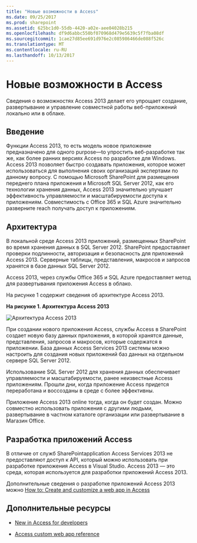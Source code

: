 ```yaml
---
title: "Новые возможности в Access"
ms.date: 09/25/2017
ms.prod: sharepoint
ms.assetid: 625bc1d0-55db-4420-a02e-aee04028b215
ms.openlocfilehash: df9d6abbc550bf070968d479e5639c5f7fba08df
ms.sourcegitcommit: 1cae27d85ee691d976e2c085986466de088f526c
ms.translationtype: MT
ms.contentlocale: ru-RU
ms.lasthandoff: 10/13/2017
---
```

# <a name="whats-new-in-access"></a>Новые возможности в Access
Сведения о возможностях Access 2013 делает его упрощает создание, развертывание и управление совместной работы веб-приложений локально или в облаке.
## <a name="introduction"></a>Введение
<a name="SP15_access15overview_Introduction"> </a>

Функции Access 2013, то есть модель новое приложение предназначено для одного purpose―to упростить веб-разработке так же, как более ранних версиях Access по разработке для Windows. Access 2013 позволяет быстро создавать приложения, которое может использоваться для выполнения своих организаций экспертами по данному вопросу. С помощью Microsoft SharePoint для размещения переднего плана приложения и Microsoft SQL Server 2012, как его технологии хранения данных, Access 2013 значительно улучшает эффективность управляемости и масштабируемости доступа к приложениям. Совместимость с Office 365 и SQL Azure значительно разверните reach получать доступ к приложениям.
  
    
    

## <a name="architecture"></a>Архитектура
<a name="SP15_access15overview_Architecture"> </a>

В локальной среде Access 2013 приложений, размещенных SharePoint во время хранения данных в SQL Server 2012. SharePoint предоставляет проверки подлинности, авторизация и безопасность для приложений Access 2013. Серверные таблицы, представления, макросов и запросов хранятся в базе данных SQL Server 2012.
  
    
    
Access 2013, через службы Office 365 и SQL Azure предоставляет метод для развертывания приложения Access в облако.
  
    
    
На рисунке 1 содержит сведения об архитектуре Access 2013.
  
    
    

**На рисунке 1. Архитектура Access 2013**

  
    
    

  
    
    
![Архитектура Access 2013](../images/odc_Office15_Access15OverviewDK2_Figure07.jpg)
  
    
    
При создании нового приложения Access, службы Access в SharePoint создает новую базу данных приложения, в которой хранятся данные, представления, запросов и макросов, которые содержатся в приложении. База данных Access Services 2013 системы можно настроить для создания новых приложений баз данных на отдельном сервере SQL Server 2012.
  
    
    
Использование SQL Server 2012 для хранения данных обеспечивает управляемости и масштабируемости, ранее неизвестные Access приложениям. Прошли дни, когда приложение Access придется переработана и воссозданы в среде с более эффективны.
  
    
    
Приложение Access 2013 online тогда, когда он будет создан. Можно совместно использовать приложения с другими людьми, развертывание в частном каталоге организации или развертывание в Магазин Office.
  
    
    

## <a name="developing-access-apps"></a>Разработка приложений Access
<a name="SP15_access15overview_DevelopingAccessapps"> </a>

В отличие от служб SharePointapplication Access Services 2013 не предоставляют доступ к API, который можно использовать при разработке приложения Access в Visual Studio. Access 2013 — это среда, которая используется для разработки приложений Access 2013.
  
    
    
Дополнительные сведения о разработке приложений Access 2013 можно  [How to: Create and customize a web app in Access](http://msdn.microsoft.com/library/628745f4-82e9-4838-9726-6f3e506a654f%28Office.15%29.aspx)
  
    
    

## <a name="additional-resources"></a>Дополнительные ресурсы
<a name="SP15_access15overview_addres"> </a>


-  [New in Access for developers](http://msdn.microsoft.com/library/df778f51-d65e-4c30-b618-65003ceb39b3%28Office.15%29.aspx)
    
  
-  [Access custom web app reference](http://msdn.microsoft.com/library/8d696fa4-a6f2-4fb1-8662-a313bf0b5989%28Office.15%29.aspx)
    
  

